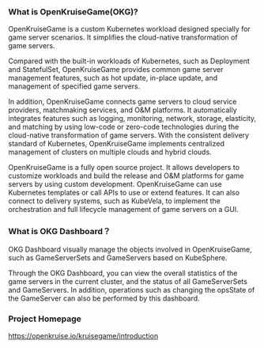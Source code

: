 ### What is OpenKruiseGame(OKG)?
OpenKruiseGame is a custom Kubernetes workload designed specially for game server scenarios. It simplifies the cloud-native transformation of game servers. 

Compared with the built-in workloads of Kubernetes, such as Deployment and StatefulSet, OpenKruiseGame provides common game server management features, such as hot update, in-place update, and management of specified game servers. 

In addition, OpenKruiseGame connects game servers to cloud service providers, matchmaking services, and O&M platforms. It automatically integrates features such as logging, monitoring, network, storage, elasticity, and matching by using low-code or zero-code technologies during the cloud-native transformation of game servers. With the consistent delivery standard of Kubernetes, OpenKruiseGame implements centralized management of clusters on multiple clouds and hybrid clouds. 

OpenKruiseGame is a fully open source project. It allows developers to customize workloads and build the release and O&M platforms for game servers by using custom development. OpenKruiseGame can use Kubernetes templates or call APIs to use or extend features. It can also connect to delivery systems, such as KubeVela, to implement the orchestration and full lifecycle management of game servers on a GUI.

### What is OKG Dashboard？
OKG Dashboard visually manage the objects involved in OpenKruiseGame, such as GameServerSets and GameServers based on KubeSphere.

Through the OKG Dashboard, you can view the overall statistics of the game servers in the current cluster, and the status of all GameServerSets and GameServers. 
In addition, operations such as changing the opsState of the GameServer can also be performed by this dashboard.

### Project Homepage

https://openkruise.io/kruisegame/introduction
